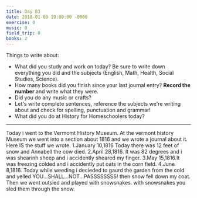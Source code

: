 ```yaml
---
title: Day 83
date: 2018-01-09 19:00:00 -0000
exercise: 0
music: 0
field_trip: 0
books: 2
---
```

Things to write about:

* What did you study and work on today? Be sure to write down everything you did and the subjects (English, Math, Health, Social Studies, Science).
* How many books did you finish since your last journal entry? **Record the number** and write what they were.
* Did you do any music or crafts?
* Let's write complete sentences, reference the subjects we're writing about and check for spelling, punctuation and grammar!
* What did you do at History for Homeschoolers today?

***

Today i went to the Vermomt History Museum. At the vermont history Museum we went into a section about 1816 and we wrote a journal about it. Here IS the stuff we wrote.
1.January 10,1816 Today there was 12 feet of snow and Annabell the cow died.
2.April 28,1816. It was 82 degrees and i was shearinh sheep and i accidently sheared my finger.
3.May 15,1816.It was freezing colded and i accidently put oats in the corn field.
4.June 8,1816. Today while weeding i decieded to gaurd the garden from the cold and yelled YOU...SHALL...NOT...PASSSSSSSS! then snow fell down my coat.
Then we went outsied and played with snowsnakes. with snowsnakes you sled them through the snow.
